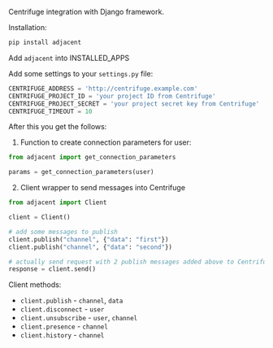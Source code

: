 Centrifuge integration with Django framework.

Installation:

```bash
pip install adjacent
```

Add `adjacent` into INSTALLED_APPS

Add some settings to your `settings.py` file:

```python
CENTRIFUGE_ADDRESS = 'http://centrifuge.example.com'
CENTRIFUGE_PROJECT_ID = 'your project ID from Centrifuge'
CENTRIFUGE_PROJECT_SECRET = 'your project secret key from Centrifuge'
CENTRIFUGE_TIMEOUT = 10
```

After this you get the follows:

1) Function to create connection parameters for user:

```python
from adjacent import get_connection_parameters

params = get_connection_parameters(user)
```

2) Client wrapper to send messages into Centrifuge

```python
from adjacent import Client

client = Client()

# add some messages to publish
client.publish("channel", {"data": "first"})
client.publish("channel", {"data": "second"})

# actually send request with 2 publish messages added above to Centrifuge
response = client.send()
```

Client methods:

* `client.publish` - `channel`, `data`
* `client.disconnect` - `user`
* `client.unsubscribe` - `user`, `channel`
* `client.presence` - `channel`
* `client.history` - `channel`

